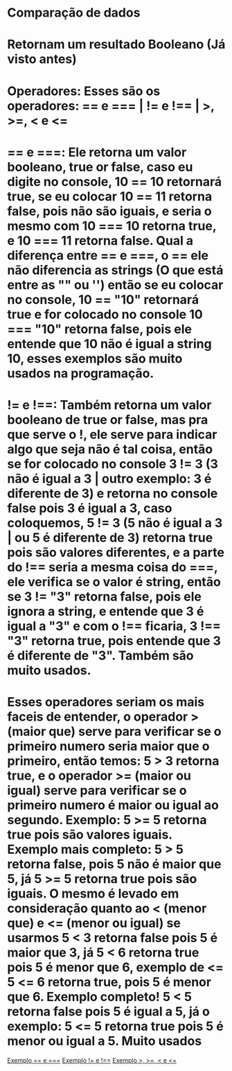 # Comparação de dados

# Retornam um resultado Booleano (Já visto antes)

# Operadores: Esses são os operadores: == e === | != e !== | >, >=, < e <=

# == e ===: Ele retorna um valor booleano, true or false, caso eu digite no console, 10 == 10 retornará true, se eu colocar 10 == 11 retorna false, pois não são iguais, e seria o mesmo com 10 === 10 retorna true, e 10 === 11 retorna false. Qual a diferença entre == e ===, o == ele não diferencia as strings (O que está entre as "" ou '') então se eu colocar no console, 10 == "10" retornará true e for colocado no console 10 === "10" retorna false, pois ele entende que 10 não é igual a string 10, esses exemplos são muito usados na programação.

# != e !==: Também retorna um valor booleano de true or false, mas pra que serve o !, ele serve para indicar algo que seja não é tal coisa, então se for colocado no console 3 != 3 (3 não é igual a 3 | outro exemplo: 3 é diferente de 3) e retorna no console false pois 3 é igual a 3, caso coloquemos, 5 != 3 (5 não é igual a 3 | ou 5 é diferente de 3) retorna true pois são valores diferentes, e a parte do !== seria a mesma coisa do ===, ele verifica se o valor é string, então se 3 != "3" retorna false, pois ele ignora a string, e entende que 3 é igual a "3" e com o !== ficaria, 3 !== "3" retorna true, pois entende que 3 é diferente de "3". Também são muito usados.

# Esses operadores seriam os mais faceis de entender, o operador > (maior que) serve para verificar se o primeiro numero seria maior que o primeiro, então temos: 5 > 3 retorna true, e o operador >= (maior ou igual) serve para verificar se o primeiro numero é maior ou igual ao segundo. Exemplo: 5 >= 5 retorna true pois são valores iguais. Exemplo mais completo: 5 > 5 retorna false, pois 5 não é maior que 5, já 5 >= 5 retorna true pois são iguais. O mesmo é levado em consideração quanto ao < (menor que) e <= (menor ou igual) se usarmos 5 < 3 retorna false pois 5 é maior que 3, já 5 < 6 retorna true pois 5 é menor que 6, exemplo de <= 5 <= 6 retorna true, pois 5 é menor que 6. Exemplo completo! 5 < 5 retorna false pois 5 é igual a 5, já o exemplo: 5 <= 5 retorna true pois 5 é menor ou igual a 5. Muito usados

[Exemplo == e ===](Exemplo_1.png)
[Exemplo != e !==](Exemplo_2.png)
[Exemplo >, >=, < e <=](Exemplo_3.png)